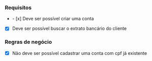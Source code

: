 ### Requisitos
<ul>
<li>- [x] Deve ser possível criar uma conta</li>
</ul>

- [x] Deve ser possível buscar o extrato bancário do cliente
<!-- 
- [ ] Deve ser possível realizar um depósito
- [ ] Deve ser possível buscar o extrato bancário do cliente por data
- [ ] Deve ser possível atualizar dados da conta do cliente
- [ ] Deve ser possível obter dados da conta do cliente
- [ ] Deve ser possível deletar uma conta -->

### Regras de negócio
- [x] Não deve ser possível cadastrar uma conta com cpf já existente
<!-- -[] Não deve ser possível fazer depósito em uma conta não existente
-[] Não deve ser possível buscar extrato em uma conta que não existe
-[] Não deve ser possível fazer saque em conta que não existe
-[] Não deve ser possível excluir conta inexistente
-[] Não deve ser possível fazer saque quando o saldo for insuficiente -->
